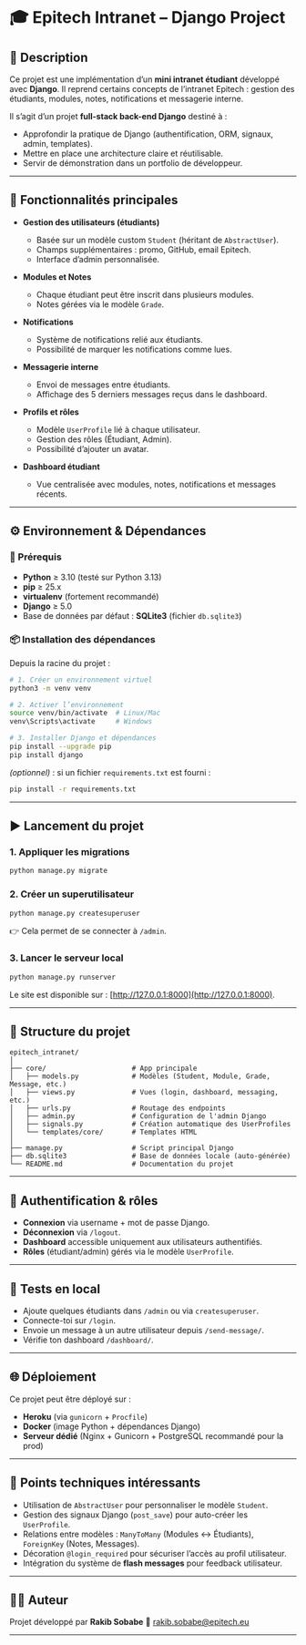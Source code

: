 # 🎓 Epitech Intranet – Django Project

## 📌 Description

Ce projet est une implémentation d’un **mini intranet étudiant** développé avec **Django**.
Il reprend certains concepts de l’intranet Epitech : gestion des étudiants, modules, notes, notifications et messagerie interne.

Il s’agit d’un projet **full-stack back-end Django** destiné à :

* Approfondir la pratique de Django (authentification, ORM, signaux, admin, templates).
* Mettre en place une architecture claire et réutilisable.
* Servir de démonstration dans un portfolio de développeur.

---

## 🚀 Fonctionnalités principales

* **Gestion des utilisateurs (étudiants)**

  * Basée sur un modèle custom `Student` (héritant de `AbstractUser`).
  * Champs supplémentaires : promo, GitHub, email Epitech.
  * Interface d’admin personnalisée.

* **Modules et Notes**

  * Chaque étudiant peut être inscrit dans plusieurs modules.
  * Notes gérées via le modèle `Grade`.

* **Notifications**

  * Système de notifications relié aux étudiants.
  * Possibilité de marquer les notifications comme lues.

* **Messagerie interne**

  * Envoi de messages entre étudiants.
  * Affichage des 5 derniers messages reçus dans le dashboard.

* **Profils et rôles**

  * Modèle `UserProfile` lié à chaque utilisateur.
  * Gestion des rôles (Étudiant, Admin).
  * Possibilité d’ajouter un avatar.

* **Dashboard étudiant**

  * Vue centralisée avec modules, notes, notifications et messages récents.

---

## ⚙️ Environnement & Dépendances

### 🔧 Prérequis

* **Python** ≥ 3.10 (testé sur Python 3.13)
* **pip** ≥ 25.x
* **virtualenv** (fortement recommandé)
* **Django** ≥ 5.0
* Base de données par défaut : **SQLite3** (fichier `db.sqlite3`)

### 📦 Installation des dépendances

Depuis la racine du projet :

```bash
# 1. Créer un environnement virtuel
python3 -m venv venv

# 2. Activer l’environnement
source venv/bin/activate  # Linux/Mac
venv\Scripts\activate     # Windows

# 3. Installer Django et dépendances
pip install --upgrade pip
pip install django
```

*(optionnel)* : si un fichier `requirements.txt` est fourni :

```bash
pip install -r requirements.txt
```

---

## ▶️ Lancement du projet

### 1. Appliquer les migrations

```bash
python manage.py migrate
```

### 2. Créer un superutilisateur

```bash
python manage.py createsuperuser
```

👉 Cela permet de se connecter à `/admin`.

### 3. Lancer le serveur local

```bash
python manage.py runserver
```

Le site est disponible sur : [http://127.0.0.1:8000](http://127.0.0.1:8000).

---

## 📂 Structure du projet

```
epitech_intranet/
│
├── core/                     # App principale
│   ├── models.py             # Modèles (Student, Module, Grade, Message, etc.)
│   ├── views.py              # Vues (login, dashboard, messaging, etc.)
│   ├── urls.py               # Routage des endpoints
│   ├── admin.py              # Configuration de l'admin Django
│   ├── signals.py            # Création automatique des UserProfiles
│   └── templates/core/       # Templates HTML
│
├── manage.py                 # Script principal Django
├── db.sqlite3                # Base de données locale (auto-générée)
└── README.md                 # Documentation du projet
```

---

## 🔐 Authentification & rôles

* **Connexion** via username + mot de passe Django.
* **Déconnexion** via `/logout`.
* **Dashboard** accessible uniquement aux utilisateurs authentifiés.
* **Rôles** (étudiant/admin) gérés via le modèle `UserProfile`.

---

## 🧪 Tests en local

* Ajoute quelques étudiants dans `/admin` ou via `createsuperuser`.
* Connecte-toi sur `/login`.
* Envoie un message à un autre utilisateur depuis `/send-message/`.
* Vérifie ton dashboard `/dashboard/`.

---

## 🌐 Déploiement

Ce projet peut être déployé sur :

* **Heroku** (via `gunicorn` + `Procfile`)
* **Docker** (image Python + dépendances Django)
* **Serveur dédié** (Nginx + Gunicorn + PostgreSQL recommandé pour la prod)

---

## 📌 Points techniques intéressants

* Utilisation de `AbstractUser` pour personnaliser le modèle `Student`.
* Gestion des signaux Django (`post_save`) pour auto-créer les `UserProfile`.
* Relations entre modèles : `ManyToMany` (Modules ↔ Étudiants), `ForeignKey` (Notes, Messages).
* Décoration `@login_required` pour sécuriser l’accès au profil utilisateur.
* Intégration du système de **flash messages** pour feedback utilisateur.

---

## 👨‍💻 Auteur

Projet développé par **Rakib Sobabe**
📧 [rakib.sobabe@epitech.eu](mailto:rakib.sobabe@epitech.eu)

---